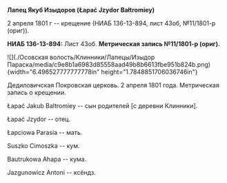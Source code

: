 **Лапец Якуб Изыдоров (Łapać Jzydor Bałtromiey)**

2 апреля 1801 г -- крещение (НИАБ 136-13-894, лист 43об, №11/1801-р
(ориг)).

**НИАБ 136-13-894:** Лист 43об. **Метрическая запись №11/1801-р
(ориг).**

![](./Осовская волость/Клинники/Лапецы/Изыдор Параска/media/c9e8b1a6983d85558aad49b8b6613fbe951b824b.png){width="6.496527777777778in"
height="1.7848851706036746in"}

Дедиловичская Покровская церковь. 2 апреля 1801 года. Метрическая запись
о крещении.

Łapać Jakub Baltromiey -- сын родителей \[с деревни Клинники\].

Łapać Jzydor -- отец.

Łapciowa Parasia -- мать.

Suszko Cimoszka -- кум.

Bautrukowa Ahapa -- кума.

Jazgunowicz Antoni -- ксёндз.
